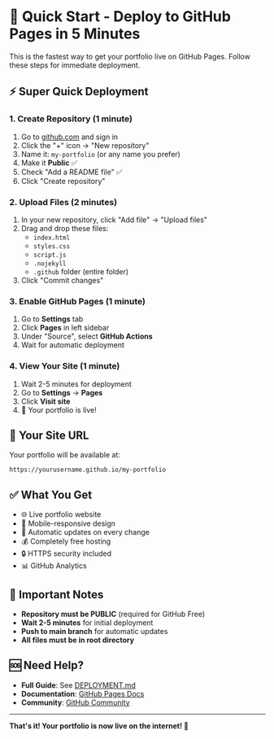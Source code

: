 # 🚀 Quick Start - Deploy to GitHub Pages in 5 Minutes

This is the fastest way to get your portfolio live on GitHub Pages. Follow these steps for immediate deployment.

## ⚡ Super Quick Deployment

### 1. Create Repository (1 minute)
1. Go to [github.com](https://github.com) and sign in
2. Click the "+" icon → "New repository"
3. Name it: `my-portfolio` (or any name you prefer)
4. Make it **Public** ✅
5. Check "Add a README file" ✅
6. Click "Create repository"

### 2. Upload Files (2 minutes)
1. In your new repository, click "Add file" → "Upload files"
2. Drag and drop these files:
   - `index.html`
   - `styles.css`
   - `script.js`
   - `.nojekyll`
   - `.github` folder (entire folder)
3. Click "Commit changes"

### 3. Enable GitHub Pages (1 minute)
1. Go to **Settings** tab
2. Click **Pages** in left sidebar
3. Under "Source", select **GitHub Actions**
4. Wait for automatic deployment

### 4. View Your Site (1 minute)
1. Wait 2-5 minutes for deployment
2. Go to **Settings** → **Pages**
3. Click **Visit site**
4. 🎉 Your portfolio is live!

## 🔗 Your Site URL

Your portfolio will be available at:
```
https://yourusername.github.io/my-portfolio
```

## ✅ What You Get

- 🌐 Live portfolio website
- 📱 Mobile-responsive design
- 🚀 Automatic updates on every change
- 💰 Completely free hosting
- 🔒 HTTPS security included
- 📊 GitHub Analytics

## 🚨 Important Notes

- **Repository must be PUBLIC** (required for GitHub Free)
- **Wait 2-5 minutes** for initial deployment
- **Push to main branch** for automatic updates
- **All files must be in root directory**

## 🆘 Need Help?

- **Full Guide**: See [DEPLOYMENT.md](DEPLOYMENT.md)
- **Documentation**: [GitHub Pages Docs](https://docs.github.com/en/pages)
- **Community**: [GitHub Community](https://github.com/orgs/community/discussions)

---

**That's it! Your portfolio is now live on the internet! 🎉**
